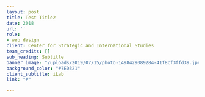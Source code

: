 ```yaml
---
layout: post
title: Test Title2
date: 2018
url: ''
role:
- web design
client: Center for Strategic and International Studies
team_credits: []
sub_heading: Subtitle
banner_image: "/uploads/2019/07/15/photo-1498429089284-41f8cf3ffd39.jpeg"
background_color: "#7ED321"
client_subtitle: iLab
link: "#"

---
```

